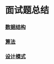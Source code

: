# 面试题总结

### [数据结构](https://github.com/duanqiaobb/interview/tree/master/datastruct)

### [算法](https://github.com/duanqiaobb/interview/tree/master/algorithm)

### [设计模式](https://github.com/duanqiaobb/interview/tree/master/design_pattern)





